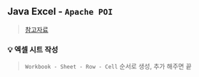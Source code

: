 ## Java Excel - `Apache POI`
> [참고자료](https://gaemi606.tistory.com/entry/Java-Excel-%ED%8C%8C%EC%9D%BC-%EC%83%9D%EC%84%B1%ED%95%98%EA%B8%B0)

### 💡 엑셀 시트 작성
> `Workbook - Sheet - Row - Cell` 순서로 생성, 추가 해주면 끝
